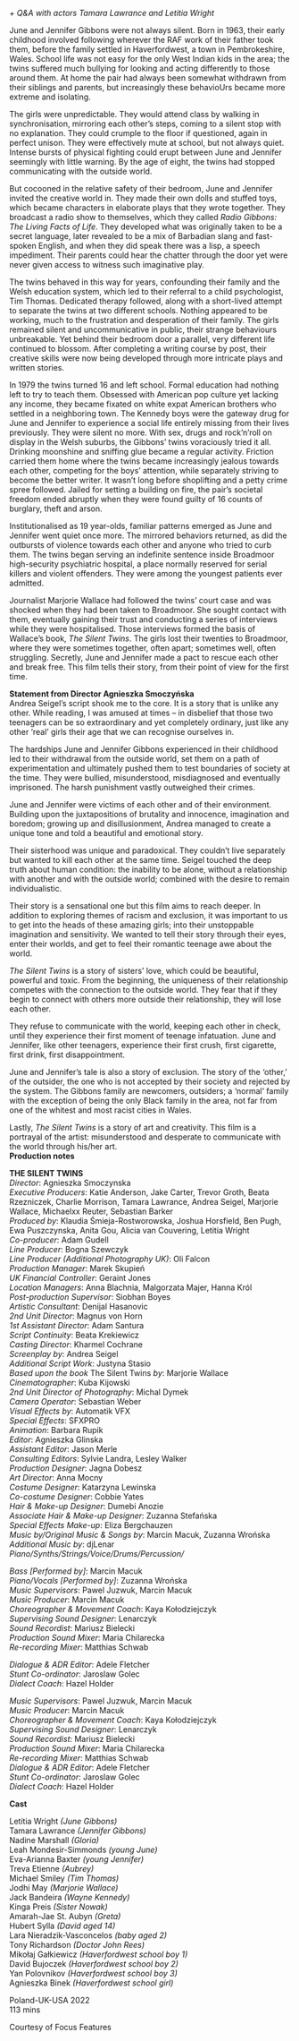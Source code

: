 
_+ Q&A with actors Tamara Lawrance and Letitia Wright_

June and Jennifer Gibbons were not always silent. Born in 1963, their early childhood involved following wherever the RAF work of their father took them, before the family settled in Haverfordwest, a town in Pembrokeshire, Wales. School life was not easy for the only West Indian kids in the area; the twins suffered much bullying for looking and acting differently to those around them. At home the pair had always been somewhat withdrawn from their siblings and parents, but increasingly these behavioUrs became more extreme and isolating.

The girls were unpredictable. They would attend class by walking in synchronisation, mirroring each other’s steps, coming to a silent stop with no explanation. They could crumple to the floor if questioned, again in perfect unison. They were effectively mute at school, but not always quiet. Intense bursts of physical fighting could erupt between June and Jennifer seemingly with little warning. By the age of eight, the twins had stopped communicating with the outside world.

But cocooned in the relative safety of their bedroom, June and Jennifer invited the creative world in. They made their own dolls and stuffed toys, which became characters in elaborate plays that they wrote together. They broadcast a radio show to themselves, which they called _Radio Gibbons: The Living Facts of Life_. They developed what was originally taken to be a secret language, later revealed to be a mix of Barbadian slang and fast-spoken English, and when they did speak there was a lisp, a speech impediment. Their parents could hear the chatter through the door yet were never given access to witness such imaginative play.

The twins behaved in this way for years, confounding their family and the Welsh education system, which led to their referral to a child psychologist, Tim Thomas. Dedicated therapy followed, along with a short-lived attempt to separate the twins at two different schools. Nothing appeared to be working, much to the frustration and desperation of their family. The girls remained silent and uncommunicative in public, their strange behaviours unbreakable. Yet behind their bedroom door a parallel, very different life continued to blossom. After completing a writing course by post, their creative skills were now being developed through more intricate plays and written stories.

In 1979 the twins turned 16 and left school. Formal education had nothing left to try to teach them. Obsessed with American pop culture yet lacking any income, they became fixated on white expat American brothers who settled in a neighboring town. The Kennedy boys were the gateway drug for June and Jennifer to experience a social life entirely missing from their lives previously. They were silent no more. With sex, drugs and rock’n’roll on display in the Welsh suburbs, the Gibbons’ twins voraciously tried it all. Drinking moonshine and sniffing glue became a regular activity. Friction carried them home where the twins became increasingly jealous towards each other, competing for the boys’ attention, while separately striving to become the better writer. It wasn’t long before shoplifting and a petty crime spree followed. Jailed for setting a building on fire, the pair’s societal freedom ended abruptly when they were found guilty of 16 counts of burglary, theft and arson.

Institutionalised as 19 year-olds, familiar patterns emerged as June and Jennifer went quiet once more. The mirrored behaviors returned, as did the outbursts of violence towards each other and anyone who tried to curb them. The twins began serving an indefinite sentence inside Broadmoor high-security psychiatric hospital, a place normally reserved for serial killers and violent offenders. They were among the youngest patients ever admitted.

Journalist Marjorie Wallace had followed the twins’ court case and was shocked when they had been taken to Broadmoor. She sought contact with them, eventually gaining their trust and conducting a series of interviews while they were hospitalised. Those interviews formed the basis of Wallace’s book, _The Silent Twins_. The girls lost their twenties to Broadmoor, where they were sometimes together, often apart; sometimes well, often struggling. Secretly, June and Jennifer made a pact to rescue each other and break free. This film tells their story, from their point of view for the first time.  

**Statement from Director Agnieszka Smoczyńska**  
Andrea Seigel’s script shook me to the core. It is a story that is unlike any other. While reading, I was amused at times – in disbelief that those two teenagers can be so extraordinary and yet completely ordinary, just like any other ‘real’ girls their age that we can recognise ourselves in.

The hardships June and Jennifer Gibbons experienced in their childhood led to their withdrawal from the outside world, set them on a path of experimentation and ultimately pushed them to test boundaries of society at the time. They were bullied, misunderstood, misdiagnosed and eventually imprisoned. The harsh punishment vastly outweighed their crimes.

June and Jennifer were victims of each other and of their environment. Building upon the juxtapositions of brutality and innocence, imagination and boredom; growing up and disillusionment, Andrea managed to create a unique tone and told a beautiful and emotional story.

Their sisterhood was unique and paradoxical. They couldn’t live separately but wanted to kill each other at the same time. Seigel touched the deep truth about human condition: the inability to be alone, without a relationship with another and with the outside world; combined with the desire to remain individualistic.

Their story is a sensational one but this film aims to reach deeper. In addition to exploring themes of racism and exclusion, it was important to us to get into the heads of these amazing girls; into their unstoppable imagination and sensitivity. We wanted to tell their story through their eyes, enter their worlds, and get to feel their romantic teenage awe about the world.

_The Silent Twins_ is a story of sisters’ love, which could be beautiful, powerful and toxic. From the beginning, the uniqueness of their relationship competes with the connection to the outside world. They fear that if they begin to connect with others more outside their relationship, they will lose each other.

They refuse to communicate with the world, keeping each other in check, until they experience their first moment of teenage infatuation. June and Jennifer, like other teenagers, experience their first crush, first cigarette, first drink, first disappointment.

June and Jennifer’s tale is also a story of exclusion. The story of the ‘other,’ of the outsider, the one who is not accepted by their society and rejected by the system. The Gibbons family are newcomers, outsiders; a ‘normal’ family with the exception of being the only Black family in the area, not far from one of the whitest and most racist cities in Wales.

Lastly, _The Silent Twins_ is a story of art and creativity. This film is a portrayal of the artist: misunderstood and desperate to communicate with the world through his/her art.  
**Production notes**  

**THE SILENT TWINS**  
_Director_: Agnieszka Smoczynska  
_Executive Producers_: Katie Anderson, Jake Carter, Trevor Groth, Beata Rzezniczek, Charlie Morrison, Tamara Lawrance, Andrea Seigel, Marjorie Wallace, Michaelxx Reuter, Sebastian Barker  
_Produced by_: Klaudia Śmieja-Rostworowska, Joshua Horsfield, Ben Pugh, Ewa Puszczynska, Anita Gou, Alicia van Couvering, Letitia Wright  
_Co-producer_: Adam Gudell  
_Line Producer_: Bogna Szewczyk  
_Line Producer (Additional Photography UK)_: Oli Falcon  
_Production Manager_: Marek Skupień  
_UK Financial Controller_: Geraint Jones  
_Location Managers_: Anna Blachnia, Malgorzata Majer, Hanna Król  
_Post-production Supervisor_: Siobhan Boyes  
_Artistic Consultant_: Denijal Hasanovic  
_2nd Unit Director_: Magnus von Horn  
_1st Assistant Director_: Adam Santura  
_Script Continuity_: Beata Krekiewicz  
_Casting Director_: Kharmel Cochrane  
_Screenplay by_: Andrea Seigel  
_Additional Script Work_: Justyna Stasio  
_Based upon the book_ The Silent Twins _by_: Marjorie Wallace  
_Cinematographer_: Kuba Kijowski  
_2nd Unit Director of Photography_: Michal Dymek  
_Camera Operator_: Sebastian Weber  
_Visual Effects by_: Automatik VFX  
_Special Effects_: SFXPRO  
_Animation_: Barbara Rupik  
_Editor_: Agnieszka Glinska  
_Assistant Editor_: Jason Merle  
_Consulting Editors_: Sylvie Landra, Lesley Walker  
_Production Designer_: Jagna Dobesz  
_Art Director_: Anna Mocny  
_Costume Designer_: Katarzyna Lewinska  
_Co-costume Designer_: Cobbie Yates  
_Hair & Make-up Designer_: Dumebi Anozie  
_Associate Hair & Make-up Designer_: Zuzanna Stefańska  
_Special Effects Make-up_: Eliza Bergchauzen  
_Music by/Original Music & Songs by_: Marcin Macuk, Zuzanna Wrońska  
_Additional Music by_: djLenar  
_Piano/Synths/Strings/Voice/Drums/Percussion/_

_Bass [Performed by]_: Marcin Macuk  
_Piano/Vocals [Performed by]_: Zuzanna Wrońska  
_Music Supervisors_: Pawel Juzwuk, Marcin Macuk  
_Music Producer_: Marcin Macuk  
_Choreographer & Movement Coach_: Kaya Kołodziejczyk  
_Supervising Sound Designer_: Lenarczyk  
_Sound Recordist_: Mariusz Bielecki  
_Production Sound Mixer_: Maria Chilarecka  
_Re-recording Mixer_: Matthias Schwab

_Dialogue & ADR Editor_: Adele Fletcher  
_Stunt Co-ordinator_: Jaroslaw Golec  
_Dialect Coach_: Hazel Holder

_Music Supervisors_: Pawel Juzwuk, Marcin Macuk  
_Music Producer_: Marcin Macuk  
_Choreographer & Movement Coach_: Kaya Kołodziejczyk  
_Supervising Sound Designer_: Lenarczyk  
_Sound Recordist_: Mariusz Bielecki  
_Production Sound Mixer_: Maria Chilarecka  
_Re-recording Mixer_: Matthias Schwab  
_Dialogue & ADR Editor_: Adele Fletcher  
_Stunt Co-ordinator_: Jaroslaw Golec  
_Dialect Coach_: Hazel Holder

**Cast**

Letitia Wright _(June Gibbons)_  
Tamara Lawrance _(Jennifer Gibbons)_  
Nadine Marshall _(Gloria)_  
Leah Mondesir-Simmonds _(young June)_  
Eva-Arianna Baxter _(young Jennifer)_  
Treva Etienne _(Aubrey)_  
Michael Smiley _(Tim Thomas)_  
Jodhi May _(Marjorie Wallace)_  
Jack Bandeira _(Wayne Kennedy)_  
Kinga Preis _(Sister Nowak)_  
Amarah-Jae St. Aubyn _(Greta)_  
Hubert Sylla _(David aged 14)_  
Lara Nieradzik-Vasconcelos _(baby aged 2)_  
Tony Richardson _(Doctor John Rees)_  
Mikołaj Gałkiewicz _(Haverfordwest school boy 1)_  
David Bujoczek _(Haverfordwest school boy 2)_  
Yan Polovnikov _(Haverfordwest school boy 3)_  
Agnieszka Binek _(Haverfordwest school girl)_  

Poland-UK-USA 2022  
113 mins  

Courtesy of Focus Features  

<!--stackedit_data:
eyJoaXN0b3J5IjpbODc2OTUyMjkyXX0=
-->